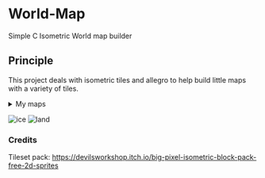# World-Map
Simple C Isometric World map builder

## Principle
This project deals with isometric tiles and allegro to help build little maps with a variety of tiles.

<details>
  <summary>My maps</summary>
  <img src="https://github.com/Tay9875/World-Map/assets/96668181/c02b8d1d-0620-4112-8998-79e2063c63d7"/>
  <img src="https://github.com/Tay9875/World-Map/assets/96668181/6d382e73-07c6-4332-becf-a285c4a84761"/>
</details>

![ice](https://github.com/Tay9875/World-Map/assets/96668181/698f05c8-35e9-4261-9ede-2bb6e403e562)
![land](https://github.com/Tay9875/World-Map/assets/96668181/e180a494-d856-47da-a7c8-e9a2bdf3d42d)

### Credits
Tileset pack: https://devilsworkshop.itch.io/big-pixel-isometric-block-pack-free-2d-sprites
